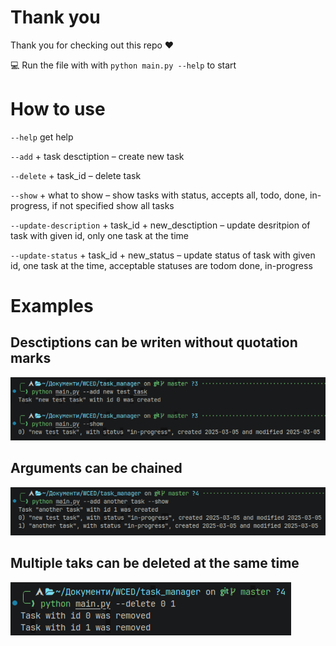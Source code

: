 # Thank you
Thank you for checking out this repo ❤️

💻 Run the file with with `python main.py --help` to start

# How to use

`--help` get help

`--add` + task desctiption – create new task

`--delete` + task_id – delete task

`--show` + what to show – show tasks with status, accepts all, todo, done, in-progress, if not specified show all tasks

`--update-description` + task_id + new_desctiption – update desritpion of task with given id, only one task at the time

`--update-status`  + task_id + new_status – update status of task with given id, one task at the time, acceptable statuses are todom done, in-progress

# Examples
## Desctiptions can be writen without quotation marks
![](/images/no_quotations.png)

## Arguments can be chained
![](/images/chaining.png)

## Multiple taks can be deleted at the same time
![](/images/multi_delete.png)